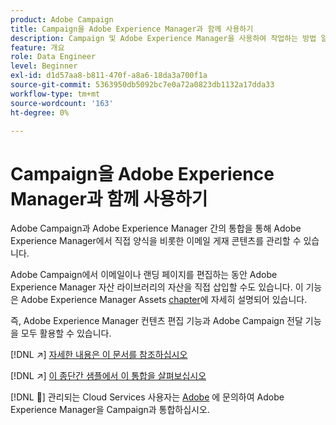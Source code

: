 ```yaml
---
product: Adobe Campaign
title: Campaign을 Adobe Experience Manager과 함께 사용하기
description: Campaign 및 Adobe Experience Manager을 사용하여 작업하는 방법 알아보기
feature: 개요
role: Data Engineer
level: Beginner
exl-id: d1d57aa8-b811-470f-a8a6-18da3a700f1a
source-git-commit: 5363950db5092bc7e0a72a0823db1132a17dda33
workflow-type: tm+mt
source-wordcount: '163'
ht-degree: 0%

---
```


# Campaign을 Adobe Experience Manager과 함께 사용하기

Adobe Campaign과 Adobe Experience Manager 간의 통합을 통해 Adobe Experience Manager에서 직접 양식을 비롯한 이메일 게재 콘텐츠를 관리할 수 있습니다.

Adobe Campaign에서 이메일이나 랜딩 페이지를 편집하는 동안 Adobe Experience Manager 자산 라이브러리의 자산을 직접 삽입할 수도 있습니다. 이 기능은 Adobe Experience Manager Assets [chapter](https://experienceleague.adobe.com/docs/experience-manager-cloud-service/assets/overview.html)에 자세히 설명되어 있습니다.

즉, Adobe Experience Manager 컨텐츠 편집 기능과 Adobe Campaign 전달 기능을 모두 활용할 수 있습니다.

[!DNL :arrow_upper_right:] [자세한 내용은 이 문서를 참조하십시오](https://experienceleague.adobe.com/docs/experience-manager-65/administering/integration/campaignonpremise.html?lang=en#aem-and-adobe-campaign-integration-workflow)

[!DNL :arrow_upper_right:] [이 종단간 샘플에서 이 통합을 살펴보십시오](https://experienceleague.adobe.com/docs/campaign-classic/using/integrating-with-adobe-experience-cloud/adobe-experience-manager/creating-an-experience-manager-newsletter.html?lang=en#integrating-with-adobe-experience-cloud)

[!DNL :speech_balloon:] 관리되는 Cloud Services 사용자는  [Adobe](../start/campaign-faq.md#support) 에 문의하여 Adobe Experience Manager을 Campaign과 통합하십시오.

